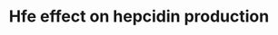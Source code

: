 ---
annotations:
- id: PW:0000004
  parent: regulatory pathway
  type: Pathway Ontology
  value: regulatory pathway
- id: PW:0000590
  parent: regulatory pathway
  type: Pathway Ontology
  value: iron homeostasis pathway
authors:
- Khanspers
- AlexanderPico
citedin:
- link: PMC9154116
description: new pathway, converted from mouse WP3673
last-edited: 2018-02-20
ndex: 5a334087-8b68-11eb-9e72-0ac135e8bacf
organisms:
- Homo sapiens
redirect_from:
- /index.php/Pathway:WP3924
- /instance/WP3924
- /instance/WP3924_rr96137
revision: r96137
schema-jsonld:
- '@context': https://schema.org/
  '@id': https://wikipathways.github.io/pathways/WP3924.html
  '@type': Dataset
  creator:
    '@type': Organization
    name: WikiPathways
  description: new pathway, converted from mouse WP3673
  keywords:
  - BMP6
  - HAMP
  - HFE
  - HFE2
  - ID1
  - SMAD7
  - TMPRSS6
  license: CC0
  name: Hfe effect on hepcidin production
seo: CreativeWork
title: Hfe effect on hepcidin production
wpid: WP3924
---